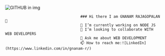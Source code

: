 ![GITHUB in img](https://github.com/gnanamr18/gnanamr18/assets/121059807/e996d716-19be-4e30-949f-961fd515a641)


                                      ### Hi there I am GNANAM RAJAGOPALAN 👋
                                      🔭 I’m currently working on NODE JS
                                      👯 I’m looking to collaborate WITH WEB DEVELOPERS
                                      💬 Ask me about WEB DEVELOPMENT
                                      📫 How to reach me:![LinkedIn](https://www.linkedin.com/in/gnanam-r/)


